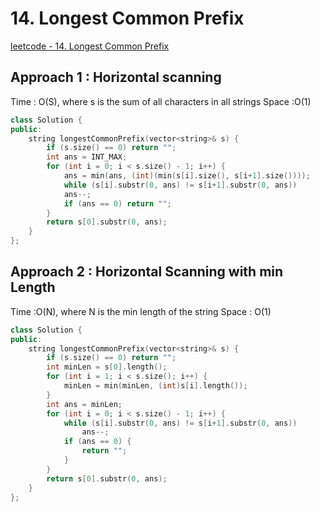 # 14. Longest Common Prefix

[leetcode - 14. Longest Common Prefix](https://leetcode.com/problems/longest-common-prefix/)

## Approach 1 : Horizontal scanning
Time : O(S), where s is the sum of all characters in all strings
Space :O(1)

```cpp
class Solution {
public:
    string longestCommonPrefix(vector<string>& s) {
        if (s.size() == 0) return "";
        int ans = INT_MAX;
        for (int i = 0; i < s.size() - 1; i++) {
            ans = min(ans, (int)(min(s[i].size(), s[i+1].size())));
            while (s[i].substr(0, ans) != s[i+1].substr(0, ans))
            ans--;
            if (ans == 0) return "";
        }
        return s[0].substr(0, ans);
    }
};
```

## Approach 2 : Horizontal Scanning with min Length
Time :O(N), where N is the min length of the string
Space : O(1)

```cpp
class Solution {
public:
    string longestCommonPrefix(vector<string>& s) {
        if (s.size() == 0) return "";
        int minLen = s[0].length();
        for (int i = 1; i < s.size(); i++) {
            minLen = min(minLen, (int)s[i].length());
        }
        int ans = minLen;
        for (int i = 0; i < s.size() - 1; i++) {
            while (s[i].substr(0, ans) != s[i+1].substr(0, ans))
                ans--;
            if (ans == 0) {
                return "";
            }
        }
        return s[0].substr(0, ans);
    }
};
```

